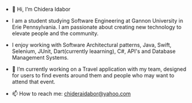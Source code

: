 - 👋 Hi, I’m Chidera Idabor

- I am a student studying Software Engineering at Gannon University in Erie Pennsylvania. I am passionate about creating new technology to elevate people and the community.
- I enjoy working with Software Architectural patterns, Java, Swift, Selenium, JUnit, Dart(currently leaarning), C#, API's and Database Management Systems.
- 🌱 I’m currently working on a Travel application with my team, designed for users to find events around them and people who may want to attend that event.
- 📫 How to reach me: chideraidabor@yahoo.com



<!---
chideraidabor/chideraidabor is a ✨ special ✨ repository because its `README.md` (this file) appears on your GitHub profile.
You can click the Preview link to take a look at your changes.
--->
